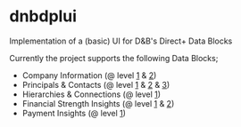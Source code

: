 # dnbdplui
Implementation of a (basic) UI for D&amp;B's Direct+ Data Blocks

Currently the project supports the following Data Blocks;
- Company Information (@ level [1](http://bit.ly/3l7qiP2 "Level 1") & [2](http://bit.ly/3bMjZP8 "Level 2"))
- Principals & Contacts (@ level [1](http://bit.ly/3jCfed1 "Level 1") & [2](http://bit.ly/3pOjw3q "Level 2") & [3](http://bit.ly/36ZM56q "Level 3"))
- Hierarchies & Connections (@ level [1](http://bit.ly/3pwLQqG "Level 1"))
- Financial Strength Insights (@ level [1](http://bit.ly/2Nb3ZfB "Level 1") & [2](http://bit.ly/3jEOlFd "Level 2"))
- Payment Insights (@ level [1](http://bit.ly/3d9giUm "Level 1"))
